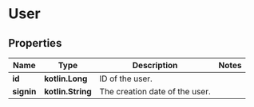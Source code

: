
# User

## Properties
Name | Type | Description | Notes
------------ | ------------- | ------------- | -------------
**id** | **kotlin.Long** | ID of the user. | 
**signin** | **kotlin.String** | The creation date of the user. | 




